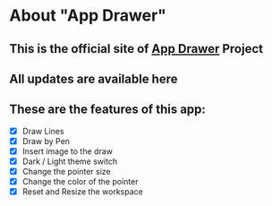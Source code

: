 # About "App Drawer"

## This is the official site of [**App Drawer**](https://github.com/yuran1811/Yuran-Web-Projects/tree/main/AppDrawer) Project

## All updates are available here

## These are the features of this app:

-   [x] Draw Lines
-   [x] Draw by Pen
-   [x] Insert image to the draw
-   [x] Dark / Light theme switch
-   [x] Change the pointer size
-   [x] Change the color of the pointer
-   [x] Reset and Resize the workspace
